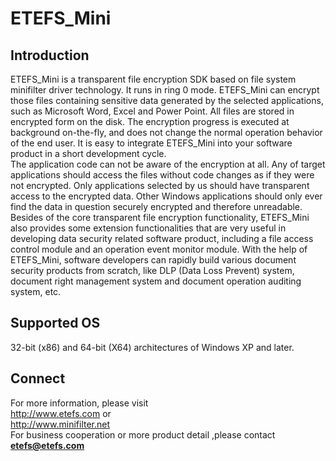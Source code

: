 # ETEFS_Mini

## Introduction
ETEFS_Mini is a transparent file encryption SDK based on file system minifilter driver technology. It runs in ring 0 mode. ETEFS_Mini can encrypt those files containing sensitive data generated by the selected applications, such as Microsoft Word, Excel and Power Point. All files are stored in encrypted form on the disk. The encryption progress is executed at background on-the-fly, and does not change the normal operation behavior of the end user. It is easy to integrate ETEFS_Mini into your software product in a short development cycle.  
The application code can not be aware of the encryption at all. Any of target applications should access the files without code changes as if they were not encrypted. Only applications selected by us should have transparent access to the encrypted data. Other Windows applications should only ever find the data in question securely encrypted and therefore unreadable.
Besides of the core transparent file encryption functionality, ETEFS_Mini also provides some extension functionalities that are very useful in developing data security related software product, including a file access control module and an operation event monitor module. With the help of ETEFS_Mini, software developers can rapidly build various document security products from scratch, like DLP (Data Loss Prevent) system, document right management system and document operation auditing system, etc. 

## Supported OS
32-bit (x86) and 64-bit (X64) architectures of Windows XP and later.

## Connect
For more information, please visit  
http://www.etefs.com  or  
http://www.minifilter.net  
For business cooperation or more product detail ,please contact  
**etefs@etefs.com**

